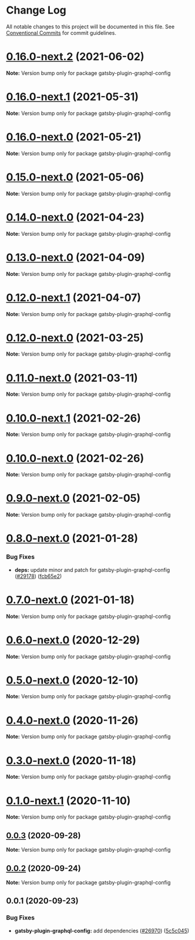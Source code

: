 # Change Log

All notable changes to this project will be documented in this file.
See [Conventional Commits](https://conventionalcommits.org) for commit guidelines.

# [0.16.0-next.2](https://github.com/gatsbyjs/gatsby/compare/gatsby-plugin-graphql-config@0.16.0-next.1...gatsby-plugin-graphql-config@0.16.0-next.2) (2021-06-02)

**Note:** Version bump only for package gatsby-plugin-graphql-config

# [0.16.0-next.1](https://github.com/gatsbyjs/gatsby/compare/gatsby-plugin-graphql-config@0.16.0-next.0...gatsby-plugin-graphql-config@0.16.0-next.1) (2021-05-31)

**Note:** Version bump only for package gatsby-plugin-graphql-config

# [0.16.0-next.0](https://github.com/gatsbyjs/gatsby/compare/gatsby-plugin-graphql-config@0.15.0-next.0...gatsby-plugin-graphql-config@0.16.0-next.0) (2021-05-21)

**Note:** Version bump only for package gatsby-plugin-graphql-config

# [0.15.0-next.0](https://github.com/gatsbyjs/gatsby/compare/gatsby-plugin-graphql-config@0.14.0-next.0...gatsby-plugin-graphql-config@0.15.0-next.0) (2021-05-06)

**Note:** Version bump only for package gatsby-plugin-graphql-config

# [0.14.0-next.0](https://github.com/gatsbyjs/gatsby/compare/gatsby-plugin-graphql-config@0.13.0-next.0...gatsby-plugin-graphql-config@0.14.0-next.0) (2021-04-23)

**Note:** Version bump only for package gatsby-plugin-graphql-config

# [0.13.0-next.0](https://github.com/gatsbyjs/gatsby/compare/gatsby-plugin-graphql-config@0.12.0-next.1...gatsby-plugin-graphql-config@0.13.0-next.0) (2021-04-09)

**Note:** Version bump only for package gatsby-plugin-graphql-config

# [0.12.0-next.1](https://github.com/gatsbyjs/gatsby/compare/gatsby-plugin-graphql-config@0.12.0-next.0...gatsby-plugin-graphql-config@0.12.0-next.1) (2021-04-07)

**Note:** Version bump only for package gatsby-plugin-graphql-config

# [0.12.0-next.0](https://github.com/gatsbyjs/gatsby/compare/gatsby-plugin-graphql-config@0.11.0-next.0...gatsby-plugin-graphql-config@0.12.0-next.0) (2021-03-25)

**Note:** Version bump only for package gatsby-plugin-graphql-config

# [0.11.0-next.0](https://github.com/gatsbyjs/gatsby/compare/gatsby-plugin-graphql-config@0.10.0-next.1...gatsby-plugin-graphql-config@0.11.0-next.0) (2021-03-11)

**Note:** Version bump only for package gatsby-plugin-graphql-config

# [0.10.0-next.1](https://github.com/gatsbyjs/gatsby/compare/gatsby-plugin-graphql-config@0.10.0-next.0...gatsby-plugin-graphql-config@0.10.0-next.1) (2021-02-26)

**Note:** Version bump only for package gatsby-plugin-graphql-config

# [0.10.0-next.0](https://github.com/gatsbyjs/gatsby/compare/gatsby-plugin-graphql-config@0.9.0-next.0...gatsby-plugin-graphql-config@0.10.0-next.0) (2021-02-26)

**Note:** Version bump only for package gatsby-plugin-graphql-config

# [0.9.0-next.0](https://github.com/gatsbyjs/gatsby/compare/gatsby-plugin-graphql-config@0.8.0-next.0...gatsby-plugin-graphql-config@0.9.0-next.0) (2021-02-05)

**Note:** Version bump only for package gatsby-plugin-graphql-config

# [0.8.0-next.0](https://github.com/gatsbyjs/gatsby/compare/gatsby-plugin-graphql-config@0.7.0-next.0...gatsby-plugin-graphql-config@0.8.0-next.0) (2021-01-28)

### Bug Fixes

- **deps:** update minor and patch for gatsby-plugin-graphql-config ([#29178](https://github.com/gatsbyjs/gatsby/issues/29178)) ([fcb65e2](https://github.com/gatsbyjs/gatsby/commit/fcb65e2e52135b0866277df35dec40f35f7873d1))

# [0.7.0-next.0](https://github.com/gatsbyjs/gatsby/compare/gatsby-plugin-graphql-config@0.6.0-next.0...gatsby-plugin-graphql-config@0.7.0-next.0) (2021-01-18)

**Note:** Version bump only for package gatsby-plugin-graphql-config

# [0.6.0-next.0](https://github.com/gatsbyjs/gatsby/compare/gatsby-plugin-graphql-config@0.5.0-next.0...gatsby-plugin-graphql-config@0.6.0-next.0) (2020-12-29)

**Note:** Version bump only for package gatsby-plugin-graphql-config

# [0.5.0-next.0](https://github.com/gatsbyjs/gatsby/compare/gatsby-plugin-graphql-config@0.4.0-next.0...gatsby-plugin-graphql-config@0.5.0-next.0) (2020-12-10)

**Note:** Version bump only for package gatsby-plugin-graphql-config

# [0.4.0-next.0](https://github.com/gatsbyjs/gatsby/compare/gatsby-plugin-graphql-config@0.3.0-next.0...gatsby-plugin-graphql-config@0.4.0-next.0) (2020-11-26)

**Note:** Version bump only for package gatsby-plugin-graphql-config

# [0.3.0-next.0](https://github.com/gatsbyjs/gatsby/compare/gatsby-plugin-graphql-config@0.2.0-next.0...gatsby-plugin-graphql-config@0.3.0-next.0) (2020-11-18)

**Note:** Version bump only for package gatsby-plugin-graphql-config

# [0.1.0-next.1](https://github.com/gatsbyjs/gatsby/compare/gatsby-plugin-graphql-config@0.1.0-next.0...gatsby-plugin-graphql-config@0.1.0-next.1) (2020-11-10)

**Note:** Version bump only for package gatsby-plugin-graphql-config

## [0.0.3](https://github.com/gatsbyjs/gatsby/compare/gatsby-plugin-graphql-config@0.0.2...gatsby-plugin-graphql-config@0.0.3) (2020-09-28)

**Note:** Version bump only for package gatsby-plugin-graphql-config

## [0.0.2](https://github.com/gatsbyjs/gatsby/compare/gatsby-plugin-graphql-config@0.0.1...gatsby-plugin-graphql-config@0.0.2) (2020-09-24)

**Note:** Version bump only for package gatsby-plugin-graphql-config

## 0.0.1 (2020-09-23)

### Bug Fixes

- **gatsby-plugin-graphql-config:** add dependencies ([#26970](https://github.com/gatsbyjs/gatsby/issues/26970)) ([5c5c045](https://github.com/gatsbyjs/gatsby/commit/5c5c045ea1da84d7a788a69963752fce2cfe08d8))
